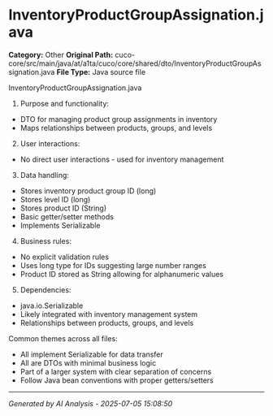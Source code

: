 # InventoryProductGroupAssignation.java

**Category:** Other
**Original Path:** cuco-core/src/main/java/at/a1ta/cuco/core/shared/dto/InventoryProductGroupAssignation.java
**File Type:** Java source file

InventoryProductGroupAssignation.java
1. Purpose and functionality:
- DTO for managing product group assignments in inventory
- Maps relationships between products, groups, and levels

2. User interactions:
- No direct user interactions - used for inventory management

3. Data handling:
- Stores inventory product group ID (long)
- Stores level ID (long)
- Stores product ID (String)
- Basic getter/setter methods
- Implements Serializable

4. Business rules:
- No explicit validation rules
- Uses long type for IDs suggesting large number ranges
- Product ID stored as String allowing for alphanumeric values

5. Dependencies:
- java.io.Serializable
- Likely integrated with inventory management system
- Relationships between products, groups, and levels

Common themes across all files:
- All implement Serializable for data transfer
- All are DTOs with minimal business logic
- Part of a larger system with clear separation of concerns
- Follow Java bean conventions with proper getters/setters

---
*Generated by AI Analysis - 2025-07-05 15:08:50*
